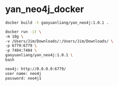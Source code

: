 # yan_neo4j_docker


```bash
docker build -t gaoyuanliang/yan_neo4j:1.0.1 .

docker run -it \
-m 10g \
-v /Users/Jim/Downloads/:/Users/Jim/Downloads/ \
-p 6779:6779 \
-p 7484:7484 \
gaoyuanliang/yan_neo4j:1.0.1 \
bash
```


```bash
neo4j: http://0.0.0.0:6779/
user name: neo4j
password: neo4j1
```
